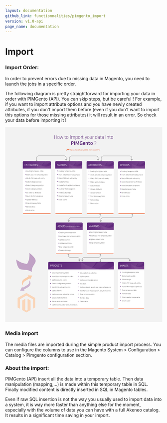 ```yaml
---
layout: documentation
github_link: functionnalities/pimgento_import
version: v1.0-api
page_name: documentation
---
```


# Import

### Import Order:

In order to prevent errors due to missing data in Magento, you need to launch the jobs in a specific order.

The following diagram is pretty straightforward for importing your data in order with PIMGento (API). 
You can skip steps, but be careful ! For example, if you want to import attribute options and you have newly created attributes, if you don't import them before (even if you don't want to import this options for those missing attributes) it will result in an error. So check your data before importing it !

![pimgento-diagram](PIMGento-diagram-M1.png)

### Media import

The media files are imported during the simple product import process.
You can configure the columns to use in the Magento System > Configuration > Catalog > Pimgento configuration section.

### About the import:

PIMGento (API) insert all the data into a temporary table. Then data manipulation (mapping,...) is made within this temporary table in SQL. Finally modified content is directly inserted in SQL in Magento tables.

Even if raw SQL insertion is not the way you usually used to import data into a system, it is way more faster than anything else for the moment, especially with the volume of data you can have with a full Akeneo catalog. It results in a significant time saving in your import.